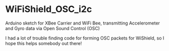 WiFiShield_OSC_i2c
==================

Arduino sketch for XBee Carrier and WiFi Bee, transmitting Accelerometer and Gyro data via Open Sound Control (OSC)

I had a lot of trouble finding code for forming OSC packets for WiShield, so I hope this helps somebody out there!
